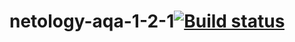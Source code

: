 # netology-aqa-1-2-1[![Build status](https://ci.appveyor.com/api/projects/status/k94yteei9gkk8huc?svg=true)](https://ci.appveyor.com/project/KlevtsovAndrey/netology-aqa-1-2)
